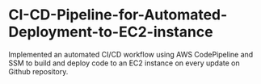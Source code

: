 # CI-CD-Pipeline-for-Automated-Deployment-to-EC2-instance
Implemented an automated CI/CD workflow using AWS CodePipeline and SSM to build and deploy code to an EC2 instance on every update on Github repository.
